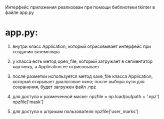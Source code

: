 Интерфейс приложения реализован при помощи библиотеки tkinter в файле app.py
# app.py:
1) внутри класс Application, который отрисовывает интерфейс при создании экземпляра
2) у класса есть метод open_file, который загружает в сегментатор картинку, а Application ее отрисовывает
3) после разметки используется метод save_file класса Application, который открывает диалоговое окно; после выбора пути для сохранения, будет загружен файл .npz
4) для доступа к размеченной маске:
npzfile = np.load(outpath + '.npz')
npzfile['mask']

5) для доступа к штрихам пользователя
npzfile['user_marks']
